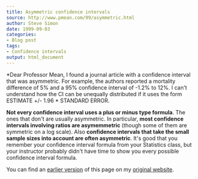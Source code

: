 ```yaml
---
title: Asymmetric confidence intervals
source: http://www.pmean.com/99/asymmetric.html
author: Steve Simon
date: 1999-09-03
categories:
- Blog post
tags:
- Confidence intervals
output: html_document
---
```

*Dear Professor Mean, I found a journal article with a confidence
interval that was asymmetric. For example, the authors reported a
mortality difference of 5% and a 95% confidence interval of -1.2% to
12%. I can't understand how the CI can be unequally distributed if it
uses the form ESTIMATE +/- 1.96 * STANDARD ERROR.

<!---More--->

**Not every confidence interval uses a plus or minus type formula**. The
ones that don't are usually asymmetric. In particular, **most
confidence intervals involving ratios are asymemmetric** (though some of
them are symmetric on a log scale). Also **confidence intervals that
take the small sample sizes into account are often asymmetric**. It's
good that you remember your confidence interval formula from your
Statistics class, but your instructor probably didn't have time to show
you every possible confidence interval formula.

You can find an [earlier version][sim1] of this page on my [original website][sim2].

[sim1]: http://www.pmean.com/99/asymmetric.html
[sim2]: http://www.pmean.com/original_site.html
